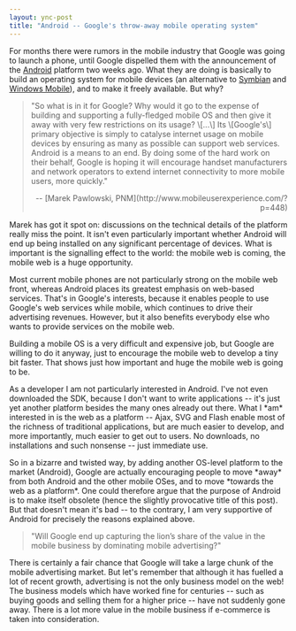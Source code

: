 ```yaml
---
layout: ync-post
title: "Android -- Google's throw-away mobile operating system"
---
```


For months there were rumors in the mobile industry that Google was going to launch a phone, until
Google dispelled them with the announcement of the
[Android](http://code.google.com/android/) platform two weeks ago. What they are doing is basically
to build an operating system for mobile devices (an alternative to
[Symbian](http://www.symbian.com/) and
[Windows Mobile](http://www.microsoft.com/windowsmobile/)), and to make it freely available. But
why?
<blockquote>"So what is in it for Google? Why would it go to the expense of building and
supporting a fully-fledged mobile OS and then give it away with very few restrictions on its usage?
\[...\] Its \[Google's\] primary objective is simply to catalyse internet usage on mobile devices by
ensuring as many as possible can support web services. Android is a means to an end. By doing some
of the hard work on their behalf, Google is hoping it will encourage handset manufacturers and
network operators to extend internet connectivity to more mobile users, more
quickly."
<p align="right">--
[Marek Pawlowski,
PNM](http://www.mobileuserexperience.com/?p=448)</p>
</blockquote>
<p align="left">Marek has got it
spot on: discussions on the technical details of the platform really miss the point. It isn't even
particularly important whether Android will end up being installed on any significant percentage of
devices. What is important is the signalling effect to the world: the mobile web is coming, the
mobile web is a huge
opportunity.</p>
<p align="left">Most current mobile phones are not particularly strong on the
mobile web front, whereas Android places its greatest emphasis on web-based services. That's in
Google's interests, because it enables people to use Google's web services while mobile, which
continues to drive their advertising revenues. However, but it also benefits everybody else who
wants to provide services on the mobile
web.</p>
<p align="left">Building a mobile OS is a very difficult and expensive job, but Google are
willing to do it anyway, just to encourage the mobile web to develop a tiny bit faster. That shows
just how important and huge the mobile web is going to
be.</p>
<p align="left">As a developer I am not particularly interested in Android. I've not even
downloaded the SDK, because I don't want to write applications -- it's just yet another platform
besides the many ones already out there. What I *am* interested in is the web as a platform -- Ajax,
SVG and Flash enable most of the richness of traditional applications, but are much easier to
develop, and more importantly, much easier to get out to users. No downloads, no installations and
such nonsense -- just immediate
use.</p>
<p align="left">So in a bizarre and twisted way, by adding another OS-level platform to the
market (Android), Google are actually encouraging people to move *away* from both Android and the
other mobile OSes, and to move *towards the web as a platform*. One could therefore argue that the
purpose of Android is to make itself obsolete (hence the slightly provocative title of this post).
But that doesn't mean it's bad -- to the contrary, I am very supportive of Android for precisely the
reasons explained
above.</p>

<blockquote>
<p align="left">"Will Google end up capturing the lion’s share of the
value in the mobile business by dominating mobile
advertising?"</p>
</blockquote>
<p align="left">There is certainly a fair chance that Google will
take a large chunk of the mobile advertising market. But let's remember that although it has fuelled
a lot of recent growth, advertising is not the only business model on the web! The business models
which have worked fine for centuries -- such as buying goods and selling them for a higher price --
have not suddenly gone away. There is a lot more value in the mobile business if e-commerce is taken
into consideration.</p>
